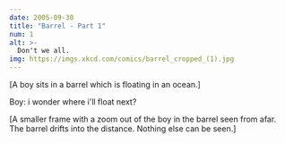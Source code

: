 ```yaml
---
date: 2005-09-30
title: "Barrel - Part 1"
num: 1
alt: >-
  Don't we all.
img: https://imgs.xkcd.com/comics/barrel_cropped_(1).jpg
---
```

[A boy sits in a barrel which is floating in an ocean.]

Boy: i wonder where i'll float next?

[A smaller frame with a zoom out of the boy in the barrel seen from afar. The barrel drifts into the distance. Nothing else can be seen.]
